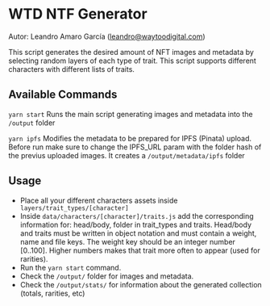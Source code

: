 # WTD NTF Generator

Autor: Leandro Amaro García (leandro@waytoodigital.com)

This script generates the desired amount of NFT images and metadata by selecting random layers of each type of trait.
This script supports different characters with different lists of traits.


## Available Commands

```yarn start``` 
Runs the main script generating images and metadata into the ```/output``` folder

```yarn ipfs```
Modifies the metadata to be prepared for IPFS (Pinata) upload. Before run make sure to change the IPFS_URL param with the folder hash of the previus uploaded images. It creates a ```/output/metadata/ipfs``` folder

## Usage
- Place all your different characters assets inside ``` layers/trait_types/[character]```
- Inside ```data/characters/[character]/traits.js``` add the corresponding information for: head/body, folder in trait_types and traits.
Head/body and traits must be written in object notation and must contain a weight, name and file keys. The weight key should be an integer number [0..100]. Higher numbers makes that trait more often to appear (used for rarities).
- Run the ```yarn start``` command.
- Check the ```/output/``` folder for images and metadata.
- Check the ```/output/stats/``` for information about the generated collection (totals, rarities, etc)

